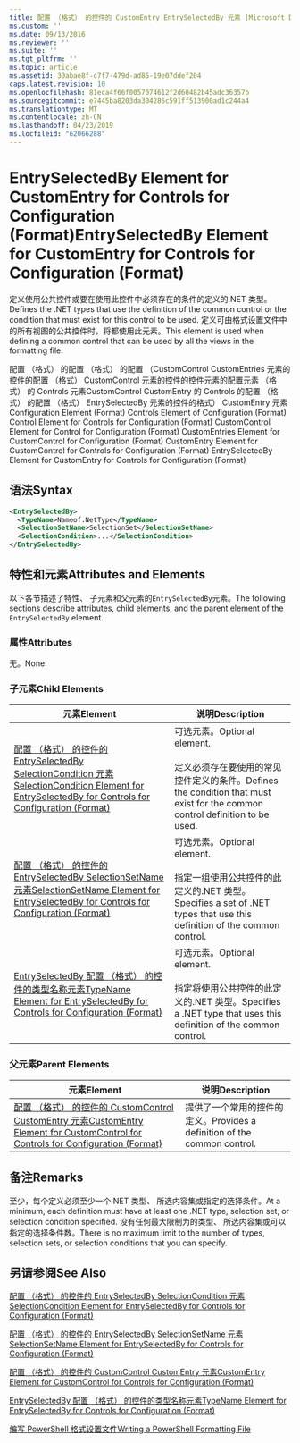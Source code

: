```yaml
---
title: 配置 （格式） 的控件的 CustomEntry EntrySelectedBy 元素 |Microsoft Docs
ms.custom: ''
ms.date: 09/13/2016
ms.reviewer: ''
ms.suite: ''
ms.tgt_pltfrm: ''
ms.topic: article
ms.assetid: 30abae8f-c7f7-479d-ad85-19e07ddef204
caps.latest.revision: 10
ms.openlocfilehash: 81eca4f66f0057074612f2d60482b45adc36357b
ms.sourcegitcommit: e7445ba8203da304286c591ff513900ad1c244a4
ms.translationtype: MT
ms.contentlocale: zh-CN
ms.lasthandoff: 04/23/2019
ms.locfileid: "62066288"
---
```

# <a name="entryselectedby-element-for-customentry-for-controls-for-configuration-format"></a><span data-ttu-id="1b620-102">EntrySelectedBy Element for CustomEntry for Controls for Configuration (Format)</span><span class="sxs-lookup"><span data-stu-id="1b620-102">EntrySelectedBy Element for CustomEntry for Controls for Configuration (Format)</span></span>

<span data-ttu-id="1b620-103">定义使用公共控件或要在使用此控件中必须存在的条件的定义的.NET 类型。</span><span class="sxs-lookup"><span data-stu-id="1b620-103">Defines the .NET types that use the definition of the common control or the condition that must exist for this control to be used.</span></span> <span data-ttu-id="1b620-104">定义可由格式设置文件中的所有视图的公共控件时，将都使用此元素。</span><span class="sxs-lookup"><span data-stu-id="1b620-104">This element is used when defining a common control that can be used by all the views in the formatting file.</span></span>

<span data-ttu-id="1b620-105">配置 （格式） 的配置 （格式） 的配置 （CustomControl CustomEntries 元素的控件的配置 （格式） CustomControl 元素的控件的控件元素的配置元素 （格式） 的 Controls 元素CustomControl CustomEntry 的 Controls 的配置 （格式） 的配置 （格式） EntrySelectedBy 元素的控件的格式） CustomEntry 元素</span><span class="sxs-lookup"><span data-stu-id="1b620-105">Configuration Element (Format) Controls Element of Configuration (Format) Control Element for Controls for Configuration (Format) CustomControl Element for Control for Configuration (Format) CustomEntries Element for CustomControl for Configuration (Format) CustomEntry Element for CustomControl for Controls for Configuration (Format) EntrySelectedBy Element for CustomEntry for Controls for Configuration (Format)</span></span>

## <a name="syntax"></a><span data-ttu-id="1b620-106">语法</span><span class="sxs-lookup"><span data-stu-id="1b620-106">Syntax</span></span>

```xml
<EntrySelectedBy>
  <TypeName>Nameof.NetType</TypeName>
  <SelectionSetName>SelectionSet</SelectionSetName>
  <SelectionCondition>...</SelectionCondition>
</EntrySelectedBy>
```

## <a name="attributes-and-elements"></a><span data-ttu-id="1b620-107">特性和元素</span><span class="sxs-lookup"><span data-stu-id="1b620-107">Attributes and Elements</span></span>

<span data-ttu-id="1b620-108">以下各节描述了特性、 子元素和父元素的`EntrySelectedBy`元素。</span><span class="sxs-lookup"><span data-stu-id="1b620-108">The following sections describe attributes, child elements, and the parent element of the `EntrySelectedBy` element.</span></span>

### <a name="attributes"></a><span data-ttu-id="1b620-109">属性</span><span class="sxs-lookup"><span data-stu-id="1b620-109">Attributes</span></span>

<span data-ttu-id="1b620-110">无。</span><span class="sxs-lookup"><span data-stu-id="1b620-110">None.</span></span>

### <a name="child-elements"></a><span data-ttu-id="1b620-111">子元素</span><span class="sxs-lookup"><span data-stu-id="1b620-111">Child Elements</span></span>

|<span data-ttu-id="1b620-112">元素</span><span class="sxs-lookup"><span data-stu-id="1b620-112">Element</span></span>|<span data-ttu-id="1b620-113">说明</span><span class="sxs-lookup"><span data-stu-id="1b620-113">Description</span></span>|
|-------------|-----------------|
|[<span data-ttu-id="1b620-114">配置 （格式） 的控件的 EntrySelectedBy SelectionCondition 元素</span><span class="sxs-lookup"><span data-stu-id="1b620-114">SelectionCondition Element for EntrySelectedBy for Controls for Configuration (Format)</span></span>](./selectioncondition-element-for-entryselectedby-for-controls-for-configuration-format.md)|<span data-ttu-id="1b620-115">可选元素。</span><span class="sxs-lookup"><span data-stu-id="1b620-115">Optional element.</span></span><br /><br /> <span data-ttu-id="1b620-116">定义必须存在要使用的常见控件定义的条件。</span><span class="sxs-lookup"><span data-stu-id="1b620-116">Defines the condition that must exist for the common control definition to be used.</span></span>|
|[<span data-ttu-id="1b620-117">配置 （格式） 的控件的 EntrySelectedBy SelectionSetName 元素</span><span class="sxs-lookup"><span data-stu-id="1b620-117">SelectionSetName Element for EntrySelectedBy for Controls for Configuration (Format)</span></span>](./selectionsetname-element-for-selectioncondition-for-controls-for-configuration-format.md)|<span data-ttu-id="1b620-118">可选元素。</span><span class="sxs-lookup"><span data-stu-id="1b620-118">Optional element.</span></span><br /><br /> <span data-ttu-id="1b620-119">指定一组使用公共控件的此定义的.NET 类型。</span><span class="sxs-lookup"><span data-stu-id="1b620-119">Specifies a set of .NET types that use this definition of the common control.</span></span>|
|[<span data-ttu-id="1b620-120">EntrySelectedBy 配置 （格式） 的控件的类型名称元素</span><span class="sxs-lookup"><span data-stu-id="1b620-120">TypeName Element for EntrySelectedBy for Controls for Configuration (Format)</span></span>](./typename-element-for-entryselectedby-for-controls-for-configuration-format.md)|<span data-ttu-id="1b620-121">可选元素。</span><span class="sxs-lookup"><span data-stu-id="1b620-121">Optional element.</span></span><br /><br /> <span data-ttu-id="1b620-122">指定将使用公共控件的此定义的.NET 类型。</span><span class="sxs-lookup"><span data-stu-id="1b620-122">Specifies a .NET type that uses this definition of the common control.</span></span>|

### <a name="parent-elements"></a><span data-ttu-id="1b620-123">父元素</span><span class="sxs-lookup"><span data-stu-id="1b620-123">Parent Elements</span></span>

|<span data-ttu-id="1b620-124">元素</span><span class="sxs-lookup"><span data-stu-id="1b620-124">Element</span></span>|<span data-ttu-id="1b620-125">说明</span><span class="sxs-lookup"><span data-stu-id="1b620-125">Description</span></span>|
|-------------|-----------------|
|[<span data-ttu-id="1b620-126">配置 （格式） 的控件的 CustomControl CustomEntry 元素</span><span class="sxs-lookup"><span data-stu-id="1b620-126">CustomEntry Element for CustomControl for Controls for Configuration (Format)</span></span>](./customentry-element-for-customcontrol-for-controls-for-configuration-format.md)|<span data-ttu-id="1b620-127">提供了一个常用的控件的定义。</span><span class="sxs-lookup"><span data-stu-id="1b620-127">Provides a definition of the common control.</span></span>|

## <a name="remarks"></a><span data-ttu-id="1b620-128">备注</span><span class="sxs-lookup"><span data-stu-id="1b620-128">Remarks</span></span>

<span data-ttu-id="1b620-129">至少，每个定义必须至少一个.NET 类型、 所选内容集或指定的选择条件。</span><span class="sxs-lookup"><span data-stu-id="1b620-129">At a minimum, each definition must have at least one .NET type, selection set, or selection condition specified.</span></span> <span data-ttu-id="1b620-130">没有任何最大限制为的类型、 所选内容集或可以指定的选择条件数。</span><span class="sxs-lookup"><span data-stu-id="1b620-130">There is no maximum limit to the number of types, selection sets, or selection conditions that you can specify.</span></span>

## <a name="see-also"></a><span data-ttu-id="1b620-131">另请参阅</span><span class="sxs-lookup"><span data-stu-id="1b620-131">See Also</span></span>

[<span data-ttu-id="1b620-132">配置 （格式） 的控件的 EntrySelectedBy SelectionCondition 元素</span><span class="sxs-lookup"><span data-stu-id="1b620-132">SelectionCondition Element for EntrySelectedBy for Controls for Configuration (Format)</span></span>](./selectioncondition-element-for-entryselectedby-for-controls-for-configuration-format.md)

[<span data-ttu-id="1b620-133">配置 （格式） 的控件的 EntrySelectedBy SelectionSetName 元素</span><span class="sxs-lookup"><span data-stu-id="1b620-133">SelectionSetName Element for EntrySelectedBy for Controls for Configuration (Format)</span></span>](./selectionsetname-element-for-selectioncondition-for-controls-for-configuration-format.md)

[<span data-ttu-id="1b620-134">配置 （格式） 的控件的 CustomControl CustomEntry 元素</span><span class="sxs-lookup"><span data-stu-id="1b620-134">CustomEntry Element for CustomControl for Controls for Configuration (Format)</span></span>](./customentry-element-for-customcontrol-for-controls-for-configuration-format.md)

[<span data-ttu-id="1b620-135">EntrySelectedBy 配置 （格式） 的控件的类型名称元素</span><span class="sxs-lookup"><span data-stu-id="1b620-135">TypeName Element for EntrySelectedBy for Controls for Configuration (Format)</span></span>](./typename-element-for-selectioncondition-for-controls-for-configuration-format.md)

[<span data-ttu-id="1b620-136">编写 PowerShell 格式设置文件</span><span class="sxs-lookup"><span data-stu-id="1b620-136">Writing a PowerShell Formatting File</span></span>](./writing-a-powershell-formatting-file.md)
